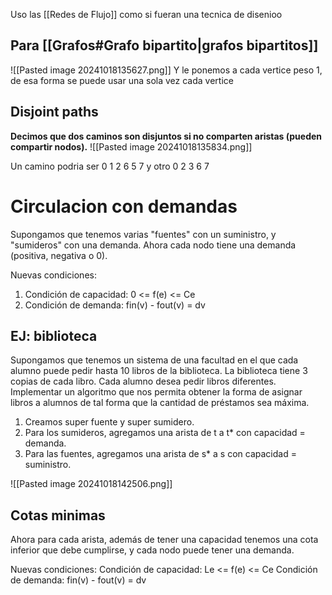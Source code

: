 Uso las [[Redes de Flujo]] como si fueran una tecnica de disenioo



## Para [[Grafos#Grafo bipartito|grafos bipartitos]]
![[Pasted image 20241018135627.png]]
Y le ponemos a cada vertice peso 1, de esa forma se puede usar una sola vez cada vertice


## Disjoint paths
**Decimos que dos caminos son disjuntos si no comparten aristas (pueden compartir nodos).**
![[Pasted image 20241018135834.png]]


Un camino podria ser 0 1 2 6 5 7 y otro 0 2 3 6 7


# Circulacion con demandas
Supongamos que tenemos varias "fuentes" con un suministro, y "sumideros" con una demanda. Ahora cada nodo tiene una demanda (positiva, negativa o 0). 

Nuevas condiciones: 
1. Condición de capacidad: 0 <= f(e) <= Ce
2. Condición de demanda: fin(v) - fout(v) = dv

## EJ: biblioteca 
Supongamos que tenemos un sistema de una facultad en el que cada alumno puede pedir hasta 10 libros de la biblioteca. La biblioteca tiene 3 copias de cada libro. Cada alumno desea pedir libros diferentes. Implementar un algoritmo que nos permita obtener la forma de asignar libros a alumnos de tal forma que la cantidad de préstamos sea máxima. 



1. Creamos super fuente y super sumidero.
2. Para los sumideros, agregamos una arista de t a t* con capacidad = demanda. 
3. Para las fuentes, agregamos una arista de s* a s con capacidad = suministro.


![[Pasted image 20241018142506.png]]


## Cotas minimas
Ahora para cada arista, además de tener una capacidad tenemos una cota inferior que debe cumplirse, y cada nodo puede tener una demanda. 

Nuevas condiciones:
Condición de capacidad: Le <= f(e) <= Ce
Condición de demanda: fin(v) - fout(v) = dv
